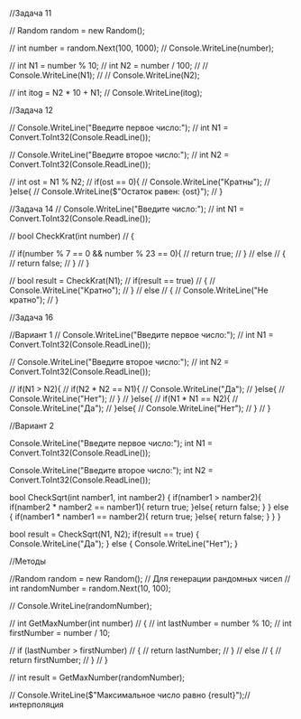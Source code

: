 //Задача 11

// Random random = new Random();

// int number = random.Next(100, 1000);
// Console.WriteLine(number);

// int N1 = number % 10;
// int N2 = number / 100;
// // Console.WriteLine(N1);
// // Console.WriteLine(N2);

// int itog = N2 * 10 + N1;
// Console.WriteLine(itog);




//Задача 12

// Console.WriteLine("Введите первое число:");
// int N1 = Convert.ToInt32(Console.ReadLine());

// Console.WriteLine("Введите второе число:");
// int N2 = Convert.ToInt32(Console.ReadLine());

// int ost = N1 % N2;
// if(ost == 0){
//     Console.WriteLine("Кратны");
// }else{
//     Console.WriteLine($"Остаток равен: {ost}");
// }




//Задача 14
// Console.WriteLine("Введите число:");
// int N1 = Convert.ToInt32(Console.ReadLine());

// bool CheckKrat(int number)
// {

//     if(number % 7 == 0 && number % 23 == 0){
//         return true;
//     }
//     else
//     {
//         return false;
//     }
// }

// bool result = CheckKrat(N1);
// if(result == true)
// {
//     Console.WriteLine("Кратно");
// }
// else
// {
//     Console.WriteLine("Не кратно");
// }



//Задача 16

//Вариант 1
// Console.WriteLine("Введите первое число:");
// int N1 = Convert.ToInt32(Console.ReadLine());

// Console.WriteLine("Введите второе число:");
// int N2 = Convert.ToInt32(Console.ReadLine());

// if(N1 > N2){
//     if(N2 * N2 == N1){
//         Console.WriteLine("Да");
//     }else{
//         Console.WriteLine("Нет");
//     }
// }else{
//     if(N1 * N1 == N2){
//         Console.WriteLine("Да");
//     }else{
//         Console.WriteLine("Нет");
//     }
// }



//Вариант 2

Console.WriteLine("Введите первое число:");
int N1 = Convert.ToInt32(Console.ReadLine());

Console.WriteLine("Введите второе число:");
int N2 = Convert.ToInt32(Console.ReadLine());


bool CheckSqrt(int namber1, int namber2)
{
if(namber1 > namber2){
    if(namber2 * namber2 == namber1){
        return true;
    }else{
        return false;
    }
}
else
{
    if(namber1 * namber1 == namber2){
        return true;
    }else{
        return false;
    }
}
}

bool result = CheckSqrt(N1, N2);
if(result == true)
{
    Console.WriteLine("Да");
}
else
{
    Console.WriteLine("Нет");
}






//Методы

//Random random = new Random();
// Для генерации рандомных чисел
// int randomNumber = random.Next(10, 100);

// Console.WriteLine(randomNumber);

// int GetMaxNumber(int number)
// {
//     int lastNumber = number % 10;
//     int firstNumber = number / 10;

//     if (lastNumber > firstNumber)
//     {
//         return lastNumber;
//     }
//     else
//     {
//         return firstNumber;
//     }
// }


// int result = GetMaxNumber(randomNumber);

// Console.WriteLine($"Максимальное число равно {result}");// интерполяция
